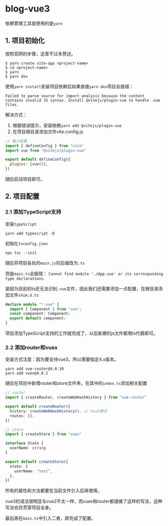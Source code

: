 # blog-vue3

依赖管理工具我使用的是`yarn`

## 1. 项目初始化

按照官网的步骤，这里不过多赘述。
```shell
$ yarn create vite-app <project-name>
$ cd <project-name>
$ yarn
$ yarn dev
```
使用`yarn install`安装项目依赖后如果直接`yarn dev`项目会报错：

`Failed to parse source for import analysis because the content contains invalid JS syntax. Install @vitejs/plugin-vue to handle .vue files.`

解决方式：
 1. 根据错误提示，安装依赖`yarn add @vitejs/plugin-vue`
 2. 在项目根目录添加文件vite.config.js
```js
// 最少配置
import { defineConfig } from "vite"
import vue from "@vitejs/plugin-vue"

export default defineConfig({
  plugins: [vue()],
})
```
随后启动项目即可。

## 2. 项目配置

### 2.1 添加TypeScript支持
安装`typeScript`
```shell
yarn add typescript -D
```
初始化`tsconfig.json`
```shell
npx tsc --init
```
随后将项目各处的`main.js`的后缀改为`.ts`

但是`main.ts`会报错：
`Cannot find module './App.vue' or its corresponding type declarations.`

是因为目前的ts还无法识别`.vue`文件，因此我们还需要添加一点配置，在根目录添加文件`shim.d.ts`
```ts
declare module "*.vue" {
  import { Component } from "vue";
  const component: Component;
  export default component;
}
```
项目添加TypeScript支持的工作就完成了，以后新建的js文件都用ts代替即可。

### 2.2 添加router和vuex
安装方式注意：因为要支持vue3，所以需要指定4.x版本。
```shell
yarn add vue-router@4.0.10
yarn add vuex@4.0.2
```
随后在项目中新增router和store文件夹，在其中的`index.ts`添加相关配置
```ts
// router
import { createRouter, createWebHashHistory } from "vue-router"

export default createRouter({
  history: createWebHashHistory(), // hash模式
  routes: [],
})
```
```ts
// store
import { createStore } from "vuex"

interface State {
  userName: string
}

export default createStore({
  state: {
    userName: "test",
  },
})
```
所有的属性和方法都要在当前文件引入后再使用。

vue3的语法很明显与vue2不太一样，而vuex和router都遵循了这样的写法，这种写法也将贯穿项目全身。

最后再在`main.ts`中引入二者，即完成了配置。
